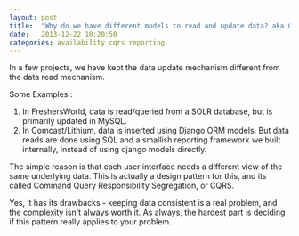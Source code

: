 ```yaml
---
layout: post
title:  "Why do we have different models to read and update data? aka CQRS"
date:   2013-12-22 10:20:50
categories: availability cqrs reporting
---
```


In a few projects, we have kept the data update mechanism different from the data read mechanism. 

Some Examples :
1. In FreshersWorld, data is read/queried from a SOLR database, but is primarily updated in MySQL.
2. In Comcast/Lithium, data is inserted using Django ORM models. But data reads are done using SQL and a smallish reporting framework we built internally, instead of using django models directly.

The simple reason is that each user interface needs a different view of the same underlying data. This is actually a design pattern for this, and its called Command Query Responsibility Segregation, or CQRS. 

Yes, it has its drawbacks - keeping data consistent is a real problem, and the complexity isn't always worth it. As always, the hardest part is deciding if this pattern really applies to your problem.